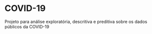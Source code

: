 # COVID-19
Projeto para análise exploratória, descritiva e preditiva sobre os dados públicos da COVID-19
